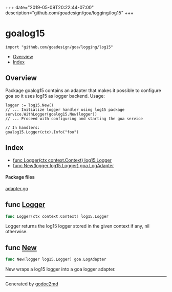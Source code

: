 +++
date="2019-05-09T20:22:44-07:00"
description="github.com/goadesign/goa/logging/log15"
+++


# goalog15
`import "github.com/goadesign/goa/logging/log15"`

* [Overview](#pkg-overview)
* [Index](#pkg-index)

## <a name="pkg-overview">Overview</a>
Package goalog15 contains an adapter that makes it possible to configure goa so it uses log15
as logger backend.
Usage:


	logger := log15.New()
	// ... Initialize logger handler using log15 package
	service.WithLogger(goalog15.New(logger))
	// ... Proceed with configuring and starting the goa service
	
	// In handlers:
	goalog15.Logger(ctx).Info("foo")




## <a name="pkg-index">Index</a>
* [func Logger(ctx context.Context) log15.Logger](#Logger)
* [func New(logger log15.Logger) goa.LogAdapter](#New)


#### <a name="pkg-files">Package files</a>
[adapter.go](/src/github.com/goadesign/goa/logging/log15/adapter.go) 





## <a name="Logger">func</a> [Logger](/src/target/adapter.go?s=791:836#L34)
``` go
func Logger(ctx context.Context) log15.Logger
```
Logger returns the log15 logger stored in the given context if any, nil otherwise.



## <a name="New">func</a> [New](/src/target/adapter.go?s=622:666#L29)
``` go
func New(logger log15.Logger) goa.LogAdapter
```
New wraps a log15 logger into a goa logger adapter.








- - -
Generated by [godoc2md](http://godoc.org/github.com/davecheney/godoc2md)
